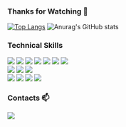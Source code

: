 ### Thanks for Watching 🙏

<!--
**dlrbgh9303/dlrbgh9303** is a ✨ _special_ ✨ repository because its `README.md` (this file) appears on your GitHub profile.

Here are some ideas to get you started:

- 🔭 I’m currently working on ...
- 🌱 I’m currently learning ...
- 👯 I’m looking to collaborate on ...
- 🤔 I’m looking for help with ...
- 💬 Ask me about ...
- 📫 How to reach me: ...
- 😄 Pronouns: ...
- ⚡ Fun fact: ...
-->
[![Top Langs](https://github-readme-stats.vercel.app/api/top-langs/?username=dlrbgh9303&layout=compact)](https://github.com/dlrbgh9303/github-readme-stats)
![Anurag's GitHub stats](https://github-readme-stats.vercel.app/api?username=dlrbgh9303&show_icons=true&theme=cobalt)

### Technical Skills 
<div>
<img src = "https://img.shields.io/badge/Java-007396?style=flat-square&logo=java&logoColor=white" />
<img src = "https://img.shields.io/badge/JavaScript-F7DF1E?style=flat-square&logo=JavaScript&logoColor=white" />
<img src = "https://img.shields.io/badge/Python-3776AB?style=flat-square&logo=Python&logoColor=white" />
<img src = "https://img.shields.io/badge/HTML5-E34F26?style=flat-square&logo=HTML5&logoColor=white" />
<img src = "https://img.shields.io/badge/CSS3-1572B6?style=flat-square&logo=CSS3&logoColor=white" />
<img src = "https://img.shields.io/badge/jQuery-0769AD?style=flat-square&logo=jQuery&logoColor=white" />
<img src = "https://img.shields.io/badge/Spring-6DB33F?style=flat-square&logo=Spring&logoColor=white" />
  
<div>
<img src = "https://img.shields.io/badge/Oracle-F80000?style=flat-square&logo=Oracle&logoColor=white" />
<img src = "https://img.shields.io/badge/Eclipse IDE-2C2255?style=flat-square&logo=Eclipse IDE&logoColor=white" />
<img src = "https://img.shields.io/badge/Visual Studio Code-007ACC?style=flat-square&logo=Visual Studio Code&logoColor=white" />
<div>
<img src = "https://img.shields.io/badge/GitHub-181717?style=flat-square&logo=GitHub&logoColor=white" />
<img src = "https://img.shields.io/badge/Notion-000000?style=flat-square&logo=Notion&logoColor=white" />
<img src = "https://img.shields.io/badge/Jandi-18A303?style=flat-square&logo=Jandi&logoColor=white" />
<img src = "https://img.shields.io/badge/TaskWorld-337AB7?style=flat-square&logo=TaskWorld&logoColor=white" />
  
### Contacts 📫
<div>
<a href="https://instagram.com/dlrbghh_">
<img src = "https://img.shields.io/badge/Instagram-E4405F?style=flat-square&logo=Instagram&logoColor=white" />

  
  
  
  
  
  
